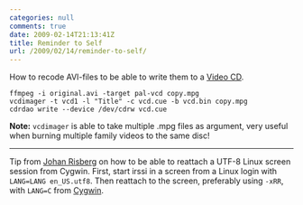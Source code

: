 ```yaml
---
categories: null
comments: true
date: 2009-02-14T21:13:41Z
title: Reminder to Self
url: /2009/02/14/reminder-to-self/
---
```


How to recode AVI-files to be able to write them to a [Video CD][1].

    ffmpeg -i original.avi -target pal-vcd copy.mpg
    vcdimager -t vcd1 -l "Title" -c vcd.cue -b vcd.bin copy.mpg
    cdrdao write --device /dev/cdrw vcd.cue

**Note:** `vcdimager` is able to take multiple .mpg files as argument,
very useful when burning multiple family videos to the same disc!

* * *

Tip from [Johan Risberg][2] on how to be able to reattach a UTF-8 Linux
screen session from Cygwin.  First, start irssi in a screen from a
Linux login with `LANG=LANG en_US.utf8`.  Then reattach to the screen,
preferably using `-xRR`, with `LANG=C` from [Cygwin][3].

[1]: http://en.wikipedia.org/wiki/Video_CD
[2]: http://nummerfem.se/
[3]: http://www.cygwin.org/cygwin

